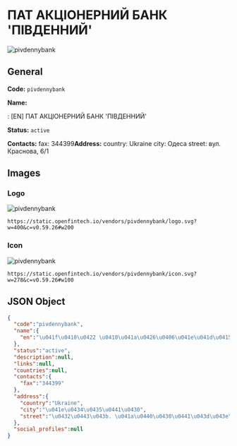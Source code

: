 
# ПАТ АКЦІОНЕРНИЙ БАНК 'ПІВДЕННИЙ' 
![pivdennybank](https://static.openfintech.io/vendors/pivdennybank/logo.svg?w=400&c=v0.59.26#w200)  

## General 
 
**Code:** `pivdennybank` 
 
**Name:** 
 
:	[EN] ПАТ АКЦІОНЕРНИЙ БАНК 'ПІВДЕННИЙ' 
 
**Status:** `active` 
 
**Contacts:** 
fax: 344399**Address:** 
country: Ukraine 
city: Одеса 
street: вул. Краснова, 6/1 

## Images 

### Logo 
 
![pivdennybank](https://static.openfintech.io/vendors/pivdennybank/logo.svg?w=400&c=v0.59.26#w200)  

```
https://static.openfintech.io/vendors/pivdennybank/logo.svg?w=400&c=v0.59.26#w200
```  

### Icon 
 
![pivdennybank](https://static.openfintech.io/vendors/pivdennybank/icon.svg?w=278&c=v0.59.26#w100)  

```
https://static.openfintech.io/vendors/pivdennybank/icon.svg?w=278&c=v0.59.26#w100
```  

## JSON Object 

```json
{
  "code":"pivdennybank",
  "name":{
    "en":"\u041f\u0410\u0422 \u0410\u041a\u0426\u0406\u041e\u041d\u0415\u0420\u041d\u0418\u0419 \u0411\u0410\u041d\u041a '\u041f\u0406\u0412\u0414\u0415\u041d\u041d\u0418\u0419'"
  },
  "status":"active",
  "description":null,
  "links":null,
  "countries":null,
  "contacts":{
    "fax":"344399"
  },
  "address":{
    "country":"Ukraine",
    "city":"\u041e\u0434\u0435\u0441\u0430",
    "street":"\u0432\u0443\u043b. \u041a\u0440\u0430\u0441\u043d\u043e\u0432\u0430, 6\/1"
  },
  "social_profiles":null
}
```  
